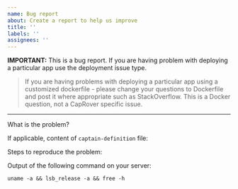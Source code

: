 ```yaml
---
name: Bug report
about: Create a report to help us improve
title: ''
labels: ''
assignees: ''
---
```


**IMPORTANT:** This is a bug report. If you are having problem with deploying a particular app use the deployment issue type.

> If you are having problems with deploying a particular app using a customized dockerfile - please change your questions to Dockerfile and post it where appropriate such as StackOverflow. This is a Docker question, not a CapRover specific issue.

---

What is the problem?

If applicable, content of `captain-definition` file:

Steps to reproduce the problem:

Output of the following command on your server:

```
uname -a && lsb_release -a && free -h
```
